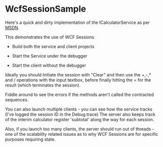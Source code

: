 WcfSessionSample
================
Here's a quick and dirty implementation of the ICalculatorService as per [MSDN](http://msdn.microsoft.com/en-us/library/ms733040.aspx).

This demonstrates the use of WCF Sessions

 - Build both the service and client projects

 - Start the Service under the debugger

 - Start the client without the debugger

Ideally you should Initiate the session with "Clear" and then use the +,-,* and / operations with the input textbox, before
finally hitting the = for the result (which terminates the session).

Fiddle around to see the errors if the methods aren't called the contracted sequences.

You can also launch multiple clients - you can see how the service tracks (I've logged the session ID in the Debug.trace)
The server also keeps track of the interim calculator register 'subtotal' along the way for each session.

Also, if you launch too many clients, the server should run out of threads - one of the scalability related issues as to why
WCF Sessions are for specific purposes requiring state.
